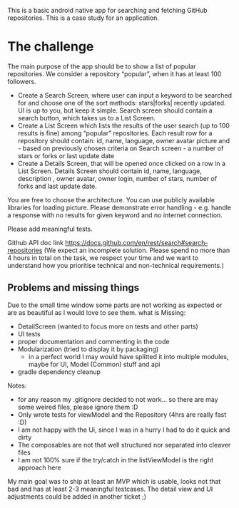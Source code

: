 This is a basic android native app for searching and fetching GitHub repositories. This is a case study for an application.

# The challenge

The main purpose of the app should be to show a list of popular repositories. We consider a repository “popular”, when it has at least 100 followers.
- Create a Search Screen, where user can input a keyword to be searched for and choose one of the sort methods: stars|forks| recently updated. UI is up to you, but keep it simple. Search screen should contain a search button, which takes us to a List Screen.
- Create a List Screen which lists the results of the user search (up to 100 results is fine) among “popular” repositories. Each result row for a repository should contain: id, name, language, owner avatar picture and - based on previously chosen criteria on Search screen - a number of stars or forks or last update date
- Create a Details Screen, that will be opened once clicked on a row in a List Screen. Details Screen should contain  id, name, language, description ,  owner avatar, owner login, number of stars, number of  forks and last update date.

You are free to choose the architecture. You can use publicly available libraries for loading picture.
Please demonstrate error handling - e.g. handle a response with no results for given keyword and no internet connection.

Please add meaningful tests.

Github API doc link https://docs.github.com/en/rest/search#search-repositories
(We expect an incomplete solution. Please spend no more than 4 hours in total on the task, we respect your time and we want to understand how you prioritise technical and non-technical requirements.)


## Problems and missing things
Due to the small time window some parts are not working as expected or are as beautiful as I would love to see them.
what is Missing:
* DetailScreen (wanted to focus more on tests and other parts)
* UI tests
* proper documentation and commenting in the code
* Modularization (tried to display it by packaging)
  * in a perfect world I may would have splitted it into multiple modules, maybe for UI, Model (Common) stuff and api
* gradle dependency cleanup


Notes:
* for any reason my .gitignore decided to not work... so there are may some weired files, please ignore them :D
* Only wrote tests for viewModel and the Repository (4hrs are really fast :D)
* I am not happy with the Ui, since I was in a hurry I had to do it quick and dirty
* The composables are not that well structured nor separated into cleaver files
* I am not 100% sure if the try/catch in the listViewModel is the right approach here


My main goal was to ship at least an MVP which is usable, looks not that bad and has at least 2-3 meaningful testcases.
The detail view and UI adjustments could be added in another ticket ;)